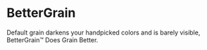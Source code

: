 # BetterGrain
Default grain darkens your handpicked colors and is barely visible, BetterGrain™ Does Grain Better.
